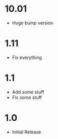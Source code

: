 # 10.01

- Huge bump version

# 1.11

- Fix everything

# 1.1

- Add some stuff
- Fix some stuff

# 1.0

- Initial Release